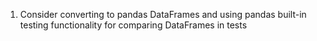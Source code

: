 1. Consider converting to pandas DataFrames and using pandas built-in testing functionality 
for comparing DataFrames in tests
